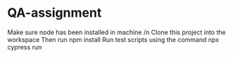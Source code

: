 # QA-assignment
Make sure node has been installed in machine /n 
Clone this project into the workspace
Then run npm install
Run test scripts using the command npx cypress run
